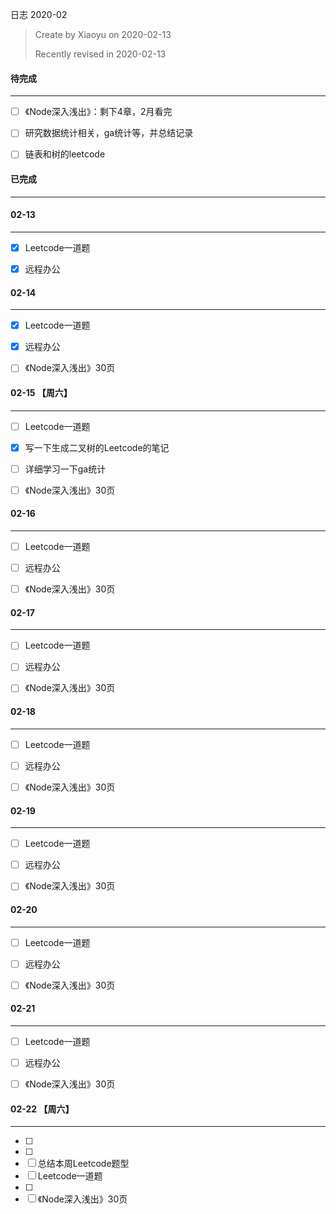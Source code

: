 日志 2020-02

> Create by Xiaoyu on 2020-02-13
>
> Recently revised in 2020-02-13



#### 待完成

------

- [ ] 《Node深入浅出》：剩下4章，2月看完
- [ ] 研究数据统计相关，ga统计等，并总结记录
- [ ] 链表和树的leetcode



#### 已完成

------





#### 02-13

------

- [x] Leetcode一道题
- [x] 远程办公



#### 02-14

------

- [x] Leetcode一道题
- [x] 远程办公
- [ ] 《Node深入浅出》30页



#### 02-15 【周六】

------

- [ ] Leetcode一道题
- [x] 写一下生成二叉树的Leetcode的笔记
- [ ] 详细学习一下ga统计
- [ ] 《Node深入浅出》30页



#### 02-16

------

- [ ] Leetcode一道题
- [ ] 远程办公
- [ ] 《Node深入浅出》30页



#### 02-17

------

- [ ] Leetcode一道题
- [ ] 远程办公
- [ ] 《Node深入浅出》30页



#### 02-18

------

- [ ] Leetcode一道题
- [ ] 远程办公
- [ ] 《Node深入浅出》30页



#### 02-19

------

- [ ] Leetcode一道题
- [ ] 远程办公
- [ ] 《Node深入浅出》30页



#### 02-20

------

- [ ] Leetcode一道题
- [ ] 远程办公
- [ ] 《Node深入浅出》30页



#### 02-21

------

- [ ] Leetcode一道题
- [ ] 远程办公
- [ ] 《Node深入浅出》30页



#### 02-22 【周六】

------

- [ ] 
- [ ] 
- [ ] 总结本周Leetcode题型
- [ ] Leetcode一道题
- [ ] 
- [ ] 《Node深入浅出》30页